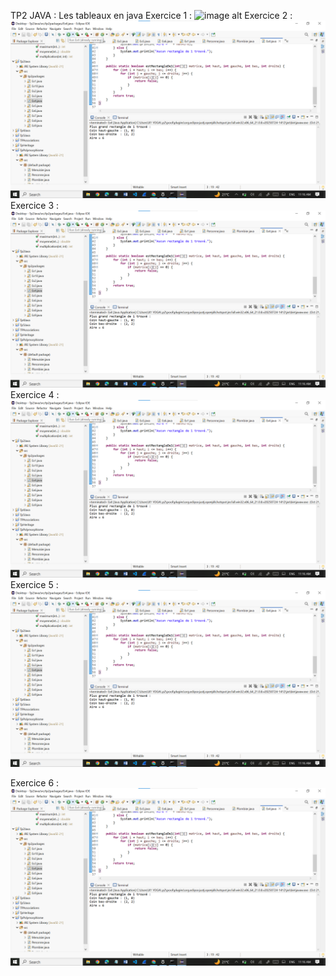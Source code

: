 TP2 JAVA :
Les tableaux en java 
Exercice 1 :
![image alt]([https://github.com/laouysalma/Tp2Java/blob/main/image.png?raw=true](https://github.com/laouysalma/Tp1Java/blob/main/image.png?raw=true))
Exercice 2 :
![image alt](https://github.com/laouysalma/Tp2Java/blob/main/image.png?raw=true)
Exercice 3 :
![image alt](https://github.com/laouysalma/Tp2Java/blob/main/image.png?raw=true)
Exercice 4 :
![image alt](https://github.com/laouysalma/Tp2Java/blob/main/image.png?raw=true)
Exercice 5 :
![image alt](https://github.com/laouysalma/Tp2Java/blob/main/image.png?raw=true)

Exercice 6 :
![image alt](https://github.com/laouysalma/Tp2Java/blob/main/image.png?raw=true)

